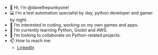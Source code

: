 - 👋 Hi, I’m @davethepunkyone!
- :computer: I'm a test automation specialist by day, python developer and gamer by night.
- 👀 I’m interested in coding, working on my own games and apps.
- 🌱 I’m currently learning Python, Godot and AWS.
- 💞️ I’m looking to collaborate on Python-related projects.
- 📫 How to reach me:
  - [LinkedIn](https://www.linkedin.com/in/dave--harding/)

<!---
davethepunkyone/davethepunkyone is a ✨ special ✨ repository because its `README.md` (this file) appears on your GitHub profile.
You can click the Preview link to take a look at your changes.
--->
